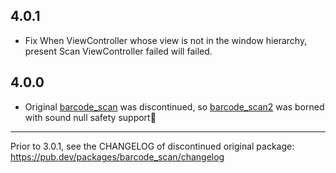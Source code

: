## 4.0.1

- Fix When ViewController whose view is not in the window hierarchy, present Scan ViewController failed will failed.

## 4.0.0

- Original [barcode_scan](https://pub.dev/packages/barcode_scan) was discontinued, so [barcode_scan2](https://pub.dev/packages/barcode_scan) was borned with sound null safety support🎉

---

Prior to 3.0.1, see the CHANGELOG of discontinued original package:
https://pub.dev/packages/barcode_scan/changelog
